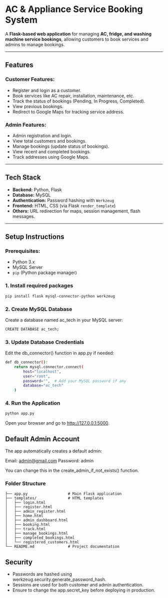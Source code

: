 # AC & Appliance Service Booking System

A **Flask-based web application** for managing **AC, fridge, and washing machine service bookings**, allowing customers to book services and admins to manage bookings.

---

## Features

### Customer Features:
- Register and login as a customer.
- Book services like AC repair, installation, maintenance, etc.
- Track the status of bookings (Pending, In Progress, Completed).
- View previous bookings.
- Redirect to Google Maps for tracking service address.

### Admin Features:
- Admin registration and login.
- View total customers and bookings.
- Manage bookings (update status of bookings).
- View recent and completed bookings.
- Track addresses using Google Maps.

---

## Tech Stack

- **Backend:** Python, Flask
- **Database:** MySQL
- **Authentication:** Password hashing with `Werkzeug`
- **Frontend:** HTML, CSS (via Flask `render_template`)
- **Others:** URL redirection for maps, session management, flash messages.

---

## Setup Instructions

### Prerequisites:
- Python 3.x
- MySQL Server
- `pip` (Python package manager)

### 1. Install required packages
```bash
pip install flask mysql-connector-python werkzeug
```

### 2. Create MySQL Database
Create a database named ac_tech in your MySQL server:
```bash
CREATE DATABASE ac_tech;
```

### 3. Update Database Credentials
Edit the db_connector() function in app.py if needed:
```bash
def db_connector():
    return mysql.connector.connect(
        host="localhost",
        user="root",
        password="",  # Add your MySQL password if any
        database="ac_tech"
    )
```
### 4. Run the Application
```bash
python app.py
```

Open your browser and go to http://127.0.0.1:5000.

## Default Admin Account

The app automatically creates a default admin:

Email: admin@gmail.com
Password: admin

You can change this in the create_admin_if_not_exists() function.

### Folder Structure
```
├── app.py                  # Main Flask application
├── templates/              # HTML templates
│   ├── login.html
│   ├── register.html
│   ├── admin_register.html
│   ├── home.html
│   ├── admin_dashboard.html
│   ├── booking.html
│   ├── track.html
│   ├── manage_bookings.html
│   ├── completed_bookings.html
│   └── registered_customers.html
└── README.md               # Project documentation
```

## Security

- Passwords are hashed using werkzeug.security.generate_password_hash.
- Sessions are used for both customer and admin authentication.
- Ensure to change the app.secret_key before deploying in production.

